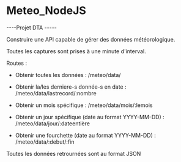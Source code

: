 # Meteo_NodeJS

----Projet DTA -----

Construire une API capable de gérer des données météorologique.

Toutes les captures sont prises à une minute d'interval.

Routes :

- Obtenir toutes les données : /meteo/data/

- Obtenir la/les derniere-s donnée-s en date : /meteo/data/lastrecord/:nombre

- Obtenir un mois spécifique : /meteo/data/mois/:lemois

- Obtenir un jour spécifique (date au format YYYY-MM-DD) : /meteo/data/jour/:dateentière

- Obtenir une fourchette (date au format YYYY-MM-DD) : /meteo/data/:debut/:fin

Toutes les données retrournées sont au format JSON
